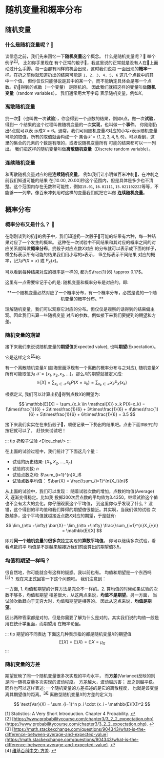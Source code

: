 # 随机变量和概率分布

## 随机变量

### 什么是随机变量呢？🤔
谈信息之前，我们先来回忆一下**随机变量**这个概念。 什么是随机变量呢？🤔
举个例子<sup>[[1]](#example)</sup>， 比如你手里现在
有个正常的骰子🎲，我这里说的正常就是没有人在🎲上面动过什么手脚。每一面都有同样的机会出现，这时我们说每
一面出现的**概率**一样。在扔之前你就知道扔出的结果可能是 `1, 2, 3, 4, 5, 6` 这几个点数中的其
中一个值， 但你仅仅只能够说是其中的某一个，而不能确定具体会是哪一个点数。扔🎲得到的点数（一个变量）
是随机的。 因此我们就把这样的变量叫做**随机变量**（random variables）。 我们通常用大写字母
表示随机变量，例如$X$。

### 离散随机变量
扔一次🎲（也叫做一次**试验**），你会得到一个点数的结果，例如`6`点。做一次**试验**，得到一
个结果的这个过程叫做随机变量的一次**实现**，也叫做一个**事件**。 你刚刚扔出`6`点就可以表
示成$X=6$。通常，我们可用随机变量$X$对应的小写$x$表示随机变量可能的取值，所有的取值就会构成一个
集合$\mathcal{X} = \{1,2,3,4,5,6\}$。可以看到，这里的集合的元素的个数是有限的，或者说随机变量所有
可能的结果都可以一一列出。 我们把这样的随机变量叫做**离散随机变量**（Discrete random variable）。

### 连续随机变量
和离散随机变量对应的是**连续随机变量**。 例如我们让小明做百米冲刺🏃，在冲刺之前我们知道可能的结果
在$[10.00,20.00]$秒这个范围内，但是具体是多少也不清楚。这个范围内存在无数种可能性，例如`15.01`,
`16.01111`, `15.021102222`等等，不能够一一列举。像百米冲刺用时这样的变量我们就把它叫做
**连续随机变量**。


## 概率分布

### 概率分布又是什么？ 🤔
在刚刚谈到的扔🎲的例子中，我们知道扔一次骰子🎲可能的结果有六种，每一种结果对应了一个发生的概率。
这种在一次试验中不同结果和其对应的概率之间的对应关系就叫做**概率分布**。扔骰子对应点数$X$对应
的分布就可以表示成下面的样子，横坐标表示所有可能的结果我们用小写的$x$表示， 纵坐标表示不同结果
对应的概率，记为$P(X=x)$ 或 $P_X(x)$。

<Dicedis/>

<!-- <Cimg src='https://raw.githubusercontent.com/HuangJiaLian/DataBase0/master/uPic/distribution_toss.png'/>  -->

可以看到每种结果对应的概率是一样的, 都为$\frac{1}{6} \approx 0.17$。

这里有一点需要牢记于心的是: 随机变量和概率分布是对应的。即:
<p align='center'>
**一个随机变量必然对应了一个概率分布，有一个概率分布，必然是说的一个随机变量的概率分布。**
</p>

理解随机变量，我们可以观察它对应的分布。但仅仅是观察的话得到的结果偏主观。因此我们去算一些随机变量
对应的参数。例如接下来我们要提到的期望和方差。


### 随机变量的期望
接下来我们来说说随机变量的**期望值**(Expected value), 也叫**期望**(Expectation)。 

它是这样定义<sup>[[2]](#expectation)</sup>的:

有一个离散随机变量$X$ (脑海里面浮现有一个离散的概率分布与之对应), 随机变量$X$所有可能取值为
$\mathcal{X} = \{x_1,x_2,x_3, ...\}$。那么$X$的期望就被定义成:
$$
\mathbb{E}[X] = \sum_{x_k \in \mathcal{X}} x_k P(X=x_k) = \sum_{x_k \in \mathcal{X}} x_k P_X(x_k)
$$

根据定义, 我们可以计算出扔🎲得到点数$X$的期望为:

$$
\mathbb{E}[X] = \sum_{x_k \in \mathcal{X}} x_k P(X=x_k) = 1\times\frac{1}{6} + 2\times\frac{1}{6} + 3\times\frac{1}{6} + 4\times\frac{1}{6} + 5\times\frac{1}{6} + 6\times\frac{1}{6} = 3.5
$$



接下来我们实实在在来扔骰子🎲，顺便记录一下扔出的结果吧。点击下面`掷骰子🎲`的按钮就可以了，
赶快来试试吧！

::: tip 扔骰子试验
<Dice_chat/>
:::

在上面的试验过程中，我们统计了下面这几个量：

- 试验的历史结果: $\{X_1,X_2, ... , X_n\}$
- 试验的次数: $n$
- 试验点数之和: $\sum_{i=1}^{n}X_i$
- 试验点数平均值： $\bar{X} = \frac{\sum_{i=1}^{n}X_i}{n}$

从上面的试验中，我们可以发现： 随着试验次数的增加，点数的均值(Average) $\bar{X}$, 逐渐变得稳定。比如我
投掷200次后点数的平均值为3.4350。继续试验这个值也不会有太大的变化。你仔细观察这个平均值，
到这里你似乎发现了什么？ 没错，这个得到的平均值和我们算得的期望值很接近。其实啊，当我们做的试验
次数越多，这个平均值就越接近点数$X$对应的期望，于是就有:

$$
\lim_{n\to +\infty} \bar{X}= \lim_{n\to +\infty} \frac{\sum_{i=1}^{n}X_i}{n} = \mathbb{E}[X]
$$

即对**同一个随机变量**的**很多次**独立实现的**算数平均值**。 你可以继续多次试验，看看点数的平
均值是不是越来越接近我们前面算出的期望值3.5。


### 均值和期望一样吗？

很自然地，你可能就会有这样的疑惑。我以前也有。 均值和期望是一个东西吗<sup>[[3]](#mean)</sup>？ 
现在来正式回答一下这个问题吧。
我们注意到： 

一方面, 1. 均值和期望的计算方法是完全不一样的。2. 算均值的时候如果试验的次数不够多，均值和期望
相差很大，从这两点来说，**均值不是期望**。另一方面， 当试验次数趋向于无穷大时，均值和期望是相等的。
因此从这点来说，**均值是期望**。

因此两种答案都是对的，但是你需要了解为什么是对的。其实我们说的均值一般是用在统计学里面，而期望用
在概率论里。


::: tip 期望的不同表达
下面这几种表示指的都是随机变量$X$的期望值
$$
\mathbb{E}[X] = \mathbb{E}(X) = \mathbb{E}X = \mu_{X}
$$
:::


### 随机变量的方差
期望反映了同一个随机变量很多次实现的平均水平， 而**方差**(Variance)反映的则是同一随机变量多次实现的波动程度。
方差越大，波动越厉害； 反之则越平稳。同样也可以这样表述: 一个随机变量的方差描述的是它的离散程度，
也就是该变量离其期望值的距离。<sup>[[4]](#var)</sup> 离散型随机变量$X$的方差的定义为:

$$
\text{Var}(X) = \sum_{i=1}^n p_i \cdot (x_i - \mathbb{E}[X])^2
$$



<a name="example"></a>[1]  Statistics: A Very Short Introduction. Chapter 4 Probability. [↩︎](#什么是随机变量呢？🤔)<br>
<a name="expectation"></a>[2] [https://www.probabilitycourse.com/chapter3/3_2_2_expectation.php](https://www.probabilitycourse.com/chapter3/3_2_2_expectation.php). [↩︎](#随机变量的期望)<br>
<a name="mean"></a>[3] [https://math.stackexchange.com/questions/904343/what-is-the-difference-between-average-and-expected-value](https://math.stackexchange.com/questions/904343/what-is-the-difference-between-average-and-expected-value).  [↩︎](#均值和期望一样吗？)<br>
<a name="var"></a>[4] [维基百科中文: 方差](https://zh.wikipedia.org/wiki/%E6%96%B9%E5%B7%AE).  [↩︎](#随机变量的方差)<br>
